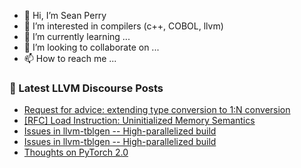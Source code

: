 - 👋 Hi, I’m Sean Perry
- 👀 I’m interested in compilers (c++, COBOL, llvm)
- 🌱 I’m currently learning ...
- 💞️ I’m looking to collaborate on ...
- 📫 How to reach me ...

<!---
s66perry/s66perry is a ✨ special ✨ repository because its `README.md` (this file) appears on your GitHub profile.
You can click the Preview link to take a look at your changes.
--->
### 📕 Latest LLVM Discourse Posts

<!-- DISCOURSE-LLVM:START -->
- [Request for advice: extending type conversion to 1:N conversion](https://discourse.llvm.org/t/request-for-advice-extending-type-conversion-to-1-n-conversion/67964#post_6)
- [[RFC] Load Instruction: Uninitialized Memory Semantics](https://discourse.llvm.org/t/rfc-load-instruction-uninitialized-memory-semantics/67481?page=2#post_31)
- [Issues in llvm-tblgen -- High-parallelized build](https://discourse.llvm.org/t/issues-in-llvm-tblgen-high-parallelized-build/68037?page=2#post_21)
- [Issues in llvm-tblgen -- High-parallelized build](https://discourse.llvm.org/t/issues-in-llvm-tblgen-high-parallelized-build/68037#post_20)
- [Thoughts on PyTorch 2.0](https://discourse.llvm.org/t/thoughts-on-pytorch-2-0/67000#post_9)
<!-- DISCOURSE-LLVM:END -->
